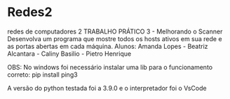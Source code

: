 # Redes2
redes de computadores 2
TRABALHO PRÁTICO 3 - Melhorando o Scanner 
Desenvolva um programa que mostre todos os hosts ativos em sua rede e as portas abertas em cada máquina.
Alunos: Amanda Lopes - Beatriz Alcantara - Caliny Basilio - Pietro Henrique


OBS: No windows foi necessário instalar uma lib para o funcionamento correto:
pip install ping3

A versão do python testada foi a 3.9.0 e o interpretador foi o VsCode
